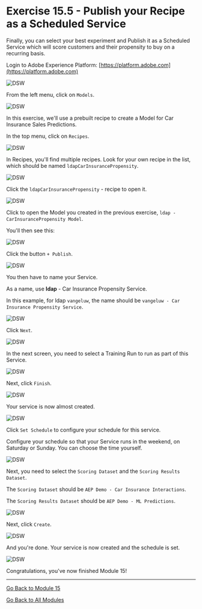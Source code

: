 # Exercise 15.5 - Publish your Recipe as a Scheduled Service

Finally, you can select your best experiment and Publish it as a Scheduled Service which will score customers and their propensity to buy on a recurring basis.

Login to Adobe Experience Platform: [https://platform.adobe.com](https://platform.adobe.com)

![DSW](./images/aeph.png)

From the left menu, click on ```Models```.

![DSW](./images/mlmodels.png)

In this exercise, we'll use a prebuilt recipe to create a Model for Car Insurance Sales Predictions.

In the top menu, click on ```Recipes```.

![DSW](./images/recipes.png)

In Recipes, you'll find multiple recipes. Look for your own recipe in the list, which should be named ```ldapCarInsurancePropensity```.

![DSW](./images/prrecipe.png)

Click the ```ldapCarInsurancePropensity``` - recipe to open it.

![DSW](./images/prservice.png)

Click to open the Model you created in the previous exercise, ``ldap - CarInsurancePropensity Model``.

You'll then see this:

![DSW](./images/prservice1.png)

Click the button ``+ Publish``.

![DSW](./images/publish.png)

You then have to name your Service.

As a name, use **ldap** - Car Insurance Propensity Service.

In this example, for ldap ``vangeluw``, the name should be ``vangeluw - Car Insurance Propensity Service``.

![DSW](./images/publishservicename.png)

Click ``Next``.

![DSW](./images/next.png)

In the next screen, you need to select a Training Run to run as part of this Service.

![DSW](./images/selecttrrun.png)

Next, click ``Finish``.

![DSW](./images/finish.png)

Your service is now almost created.

![DSW](./images/serv.png)

Click ``Set Schedule`` to configure your schedule for this service.

Configure your schedule so that your Service runs in the weekend, on Saturday or Sunday. You can choose the time yourself.

![DSW](./images/servsch.png)

Next, you need to select the ``Scoring Dataset`` and the ``Scoring Results Dataset``.

The ``Scoring Dataset`` should be ``AEP Demo - Car Insurance Interactions``.

The ``Scoring Results Dataset`` should be ``AEP Demo - ML Predictions``.

![DSW](./images/servsch2.png)

Next, click ``Create``.

![DSW](./images/create.png)

And you're done. Your service is now created and the schedule is set.

![DSW](./images/createdone.png)

Congratulations, you've now finished Module 15!

---

[Go Back to Module 15](./README.md)

[Go Back to All Modules](../../README.md)
